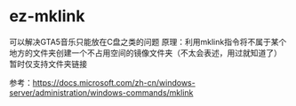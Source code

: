 # ez-mklink
可以解决GTA5音乐只能放在C盘之类的问题
原理：利用mklink指令将不属于某个地方的文件夹创建一个不占用空间的镜像文件夹（不太会表述，用过就知道了）
暂时仅支持文件夹链接

参考：https://docs.microsoft.com/zh-cn/windows-server/administration/windows-commands/mklink
